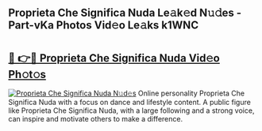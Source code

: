 ## Proprieta Che Significa Nuda Le𝚊k𝚎d N𝚞𝚍es - Part-vKa Photos Vid𝚎o Le𝚊ks k1WNC

# <h2><a href="http://fbeovda.evod.top/?m=Proprieta+Che+Significa+Nuda">🔗 👉🔴 Proprieta Che Significa Nuda Vid𝚎o Ph𝚘t𝚘s</a></h2>

[![Proprieta Che Significa Nuda N𝚞d𝚎s](https://i.imgur.com/8V9OHl7.gif)](http://fbeovda.evod.top/?m=Proprieta+Che+Significa+Nuda)
Online personality Proprieta Che Significa Nuda with a focus on dance and lifestyle content. A public figure like Proprieta Che Significa Nuda, with a large following and a strong voice, can inspire and motivate others to make a difference. 
